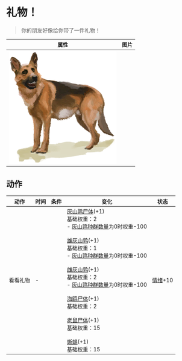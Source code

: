 # 礼物！  
> 你的朋友好像给你带了一件礼物！  
  
  属性  |   图片   
 ----  |  ----:   
   |  ![](Sprite/Dog.png)   
  
## 动作  
动作  |  时间  |  条件  |  变化  |  状态  
----  |  ----  |  ----  |  ----  |  ----  
看看礼物<br>  |  -  |    |  [灰山鹑尸体](PartridgeDead.md)(+1)<br>基础权重：2<br>- [灰山鹑种群数量](Pop_Partridge.md)为0时权重-100<br><br>[雄灰山鹑](PartridgeMaleLive.md)(+1)<br>基础权重：1<br>- [灰山鹑种群数量](Pop_Partridge.md)为0时权重-100<br><br>[雌灰山鹑](PartridgeFemaleLive.md)(+1)<br>基础权重：2<br>- [灰山鹑种群数量](Pop_Partridge.md)为0时权重-100<br><br>[海鸥尸体](SeagullDead.md)(+1)<br>基础权重：2<br><br>[老鼠尸体](Mouse.md)(+1)<br>基础权重：15<br><br>[蜥蜴](Lizard.md)(+1)<br>基础权重：15<br>  |  [情绪](Morale.md)+10  
